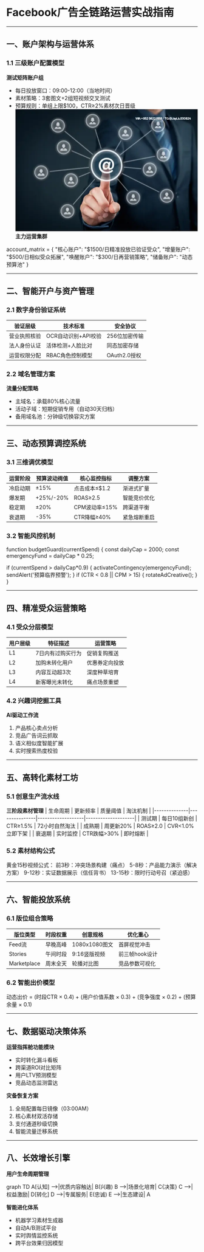 
# Facebook广告全链路运营实战指南

---

## 一、账户架构与运营体系
### 1.1 三级账户配置模型
**测试矩阵账户组**
- 每日投放窗口：09:00-12:00（当地时间）
- 素材策略：3套图文+2组短视频交叉测试
- 预算规则：单组上限$100，CTR≥2%素材次日晋级
![替代文字](2b068dc28643322d9b965f91f34639e.png)
**主力运营集群**

account_matrix = {
    "核心账户": "$1500/日精准投放已验证受众",
    "增量账户": "$500/日相似受众拓展", 
    "唤醒账户": "$300/日再营销策略",
    "储备账户": "动态预算池"
}


---

## 二、智能开户与资产管理
### 2.1 数字身份验证系统
| 验证层级       | 技术标准                | 安全协议          |
|----------------|-----------------------|-------------------|
| 营业执照核验   | OCR自动识别+API校验     | 256位加密传输     |
| 法人身份认证    | 活体检测+人脸比对       | 同态加密存储      |
| 运营权限分配    | RBAC角色控制模型        | OAuth2.0授权      |

### 2.2 域名管理方案
**流量分配策略**
- 主域名：承载80%核心流量
- 活动子域：短期促销专用（自动30天归档）
- 备用域名池：分钟级切换容灾方案

---

## 三、动态预算调控系统
### 3.1 三维调优模型
| 运营阶段       | 预算波动阀值 | 核心监控指标         | 调整方案            |
|----------------|--------------|---------------------|--------------------|
| 冷启动期       | ±15%         | 点击成本≤$1.2       | 渐进式扩量         |
| 爆发期         | +25%/-20%    | ROAS≥2.5             | 智能竞价优化       |
| 稳定期         | ±20%         | CPM波动率≤15%       | 跨渠道平衡         |
| 衰退期         | -35%         | CTR降幅≥40%         | 紧急熔断重启       |

### 3.2 智能风控机制

function budgetGuard(currentSpend) {
  const dailyCap = 2000;
  const emergencyFund = dailyCap * 0.25;

  if (currentSpend > dailyCap*0.9) {
    activateContingency(emergencyFund);
    sendAlert('预算临界预警');
  }
  if (CTR < 0.8 || CPM > 15) {
    rotateAdCreative();
  }
}


---

## 四、精准受众运营策略
### 4.1 受众分层模型
| 用户层级 | 特征描述                   | 运营策略                  |
|----------|---------------------------|--------------------------|
| L1       | 7日内有过购买行为          | 促销复购推送             |
| L2       | 加购未转化用户             | 优惠券定向投放           |
| L3       | 内容互动超3次              | 深度种草培育             |
| L4       | 新客曝光未转化             | 痛点场景重塑             |

### 4.2 兴趣词挖掘工具
**AI驱动工作流**
1. 产品核心卖点分析
2. 竞品广告词云抓取
3. 语义相似度智能扩展
4. 实时搜索热度校验

---

## 五、高转化素材工坊
### 5.1 创意生产流水线
**三阶段素材管理**
| 生命周期     | 更新频率       | 质量阈值          | 淘汰机制           |
|--------------|---------------|-------------------|--------------------|
| 测试期       | 每日10组新创   | CTR≥1.5%          | 72小时自然淘汰     |
| 成熟期       | 周更新20%      | ROAS≥2.0          | CVR<1.0%立即下架   |
| 衰退期       | 实时监控       | CTR跌幅>30%       | 即时熔断           |

### 5.2 素材结构公式

黄金15秒视频公式：
前3秒：冲突场景构建（痛点）
5-8秒：产品能力演示（解决方案）
9-12秒：实证数据展示（信任背书）
13-15秒：限时行动号召（紧迫感）


---

## 六、智能投放系统
### 6.1 版位组合策略
| 版位类型       | 时段权重       | 创意规格           | 优化重心          |
|----------------|---------------|--------------------|-------------------|
| Feed流         | 早晚高峰      | 1080x1080图文       | 首屏视觉冲击      |
| Stories        | 午间时段      | 9:16竖版视频        | 前三帧hook设计    |
| Marketplace    | 周末全天      | 轮播对比图          | 竞品参数可视化    |

### 6.2 智能出价模型

动态出价 = 
(时段CTR × 0.4) + 
(用户价值系数 × 0.3) + 
(竞争强度 × 0.2) + 
(预算余量 × 0.1)

---

## 七、数据驱动决策体系
**运营指挥舱功能模块**
- 实时转化漏斗看板
- 跨渠道ROI对比矩阵
- 用户LTV预测模型
- 竞品动态监测雷达

**灾备恢复方案**
1. 全局配置每日镜像（03:00AM）
2. 核心素材双活存储
3. 支付通道秒级切换
4. 智能流量迁移系统

---

## 八、长效增长引擎
**用户生命周期管理**

graph TD
A[认知] -->|优质内容触达| B(兴趣)
B -->|场景化培育| C{决策}
C -->|权益激励| D[转化]
D -->|专属服务| E(忠诚)
E -->|生态建设| A


**智能进化体系**
- 机器学习素材生成器
- 自动A/B测试平台
- 实时舆情监控系统
- 跨平台效果归因模型
```
